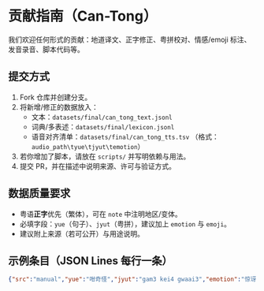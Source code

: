 # 贡献指南（Can-Tong）

我们欢迎任何形式的贡献：地道译文、正字修正、粤拼校对、情感/emoji 标注、发音录音、脚本代码等。

## 提交方式
1. Fork 仓库并创建分支。
2. 将新增/修正的数据放入：
   - 文本：`datasets/final/can_tong_text.jsonl`
   - 词典/多表述：`datasets/final/lexicon.jsonl`
   - 语音对齐清单：`datasets/final/can_tong_tts.tsv` （格式：`audio_path\tyue\tjyut\temotion`）
3. 若你增加了脚本，请放在 `scripts/` 并写明依赖与用法。
4. 提交 PR，并在描述中说明来源、许可与验证方式。

## 数据质量要求
- 粤语**正字**优先（繁体），可在 `note` 中注明地区/变体。
- 必填字段：`yue`（句子）、`jyut`（粤拼），建议加上 `emotion` 与 `emoji`。
- 建议附上来源（若可公开）与用途说明。

## 示例条目（JSON Lines 每行一条）
```json
{"src":"manual","yue":"咁奇怪","jyut":"gam3 kei4 gwaai3","emotion":"惊讶","emoji":"😮","alts":["咁古怪","咁旖旎"],"note":"口语；港式"}
```
